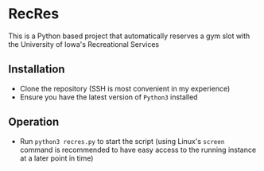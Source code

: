 # RecRes
This is a Python based project that automatically reserves a gym slot with the University of Iowa's Recreational Services
## Installation
- Clone the repository (SSH is most convenient in my experience)
- Ensure you have the latest version of `Python3` installed
## Operation
- Run `python3 recres.py` to start the script (using Linux's `screen` command is recommended to have easy access to the running instance at a later point in time)
